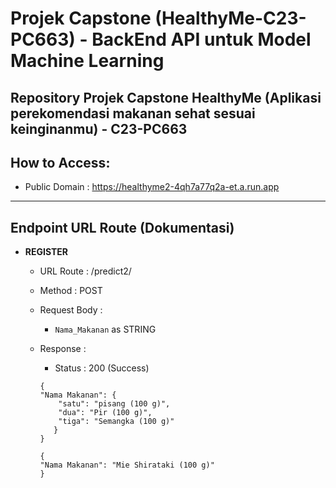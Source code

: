 # Projek Capstone (HealthyMe-C23-PC663) - BackEnd API untuk Model Machine Learning
Repository Projek Capstone HealthyMe (Aplikasi perekomendasi makanan sehat sesuai keinginanmu) - C23-PC663
---
## How to Access:
- Public Domain : https://healthyme2-4qh7a77q2a-et.a.run.app
---
## Endpoint URL Route (Dokumentasi)
- **REGISTER**
  * URL Route : /predict2/
  * Method : POST
  * Request Body : 
    * `Nama_Makanan` as STRING
                   
  * Response : 
    - Status : 200 (Success)
    ```
    {
    "Nama Makanan": {
        "satu": "pisang (100 g)",
        "dua": "Pir (100 g)",
        "tiga": "Semangka (100 g)"
       }
    }
    ```
    ```
    {
    "Nama Makanan": "Mie Shirataki (100 g)"
    }
    ```
